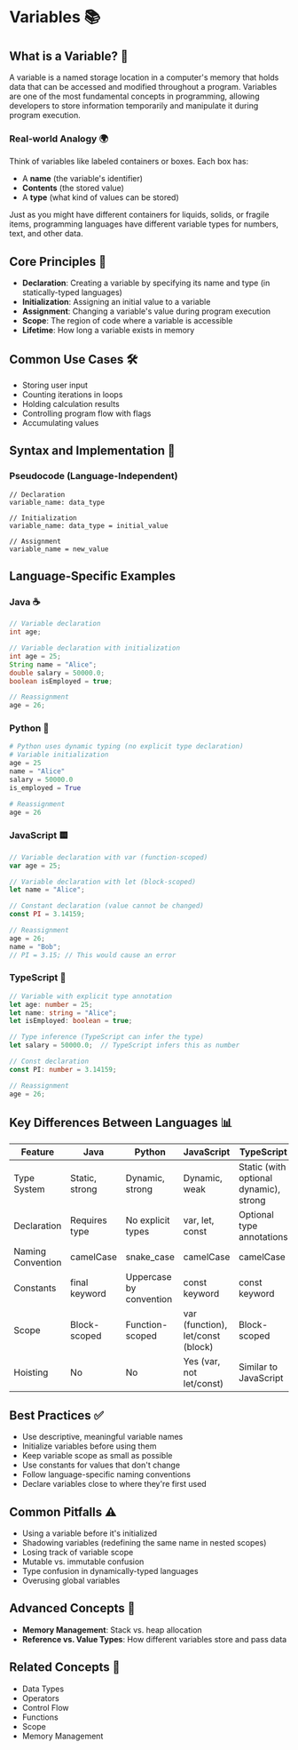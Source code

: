 # Variables 📚

## What is a Variable? 🤔

A variable is a named storage location in a computer's memory that holds data that can be accessed and modified throughout a program. Variables are one of the most fundamental concepts in programming, allowing developers to store information temporarily and manipulate it during program execution.

### Real-world Analogy 🌍
Think of variables like labeled containers or boxes. Each box has:
- A **name** (the variable's identifier)
- **Contents** (the stored value)
- A **type** (what kind of values can be stored)

Just as you might have different containers for liquids, solids, or fragile items, programming languages have different variable types for numbers, text, and other data.

## Core Principles 🧠
- **Declaration**: Creating a variable by specifying its name and type (in statically-typed languages)
- **Initialization**: Assigning an initial value to a variable
- **Assignment**: Changing a variable's value during program execution
- **Scope**: The region of code where a variable is accessible
- **Lifetime**: How long a variable exists in memory

## Common Use Cases 🛠️
- Storing user input
- Counting iterations in loops
- Holding calculation results
- Controlling program flow with flags
- Accumulating values

## Syntax and Implementation 📝

### Pseudocode (Language-Independent)
```pseudocode
// Declaration
variable_name: data_type

// Initialization
variable_name: data_type = initial_value

// Assignment
variable_name = new_value
```

## Language-Specific Examples

### Java ☕
```java
// Variable declaration
int age;

// Variable declaration with initialization
int age = 25;
String name = "Alice";
double salary = 50000.0;
boolean isEmployed = true;

// Reassignment
age = 26;
```

### Python 🐍
```python
# Python uses dynamic typing (no explicit type declaration)
# Variable initialization
age = 25
name = "Alice"
salary = 50000.0
is_employed = True

# Reassignment
age = 26
```

### JavaScript 🟨
```javascript
// Variable declaration with var (function-scoped)
var age = 25;

// Variable declaration with let (block-scoped)
let name = "Alice";

// Constant declaration (value cannot be changed)
const PI = 3.14159;

// Reassignment
age = 26;
name = "Bob";
// PI = 3.15; // This would cause an error
```

### TypeScript 🔷
```typescript
// Variable with explicit type annotation
let age: number = 25;
let name: string = "Alice";
let isEmployed: boolean = true;

// Type inference (TypeScript can infer the type)
let salary = 50000.0;  // TypeScript infers this as number

// Const declaration
const PI: number = 3.14159;

// Reassignment
age = 26;
```

## Key Differences Between Languages 📊

| Feature | Java | Python | JavaScript | TypeScript |
|---------|------|--------|------------|------------|
| Type System | Static, strong | Dynamic, strong | Dynamic, weak | Static (with optional dynamic), strong |
| Declaration | Requires type | No explicit types | var, let, const | Optional type annotations |
| Naming Convention | camelCase | snake_case | camelCase | camelCase |
| Constants | final keyword | Uppercase by convention | const keyword | const keyword |
| Scope | Block-scoped | Function-scoped | var (function), let/const (block) | Block-scoped |
| Hoisting | No | No | Yes (var, not let/const) | Similar to JavaScript |

## Best Practices ✅
- Use descriptive, meaningful variable names
- Initialize variables before using them
- Keep variable scope as small as possible
- Use constants for values that don't change
- Follow language-specific naming conventions
- Declare variables close to where they're first used

## Common Pitfalls ⚠️
- Using a variable before it's initialized
- Shadowing variables (redefining the same name in nested scopes)
- Losing track of variable scope
- Mutable vs. immutable confusion
- Type confusion in dynamically-typed languages
- Overusing global variables

## Advanced Concepts 🚀
- **Memory Management**: Stack vs. heap allocation
- **Reference vs. Value Types**: How different variables store and pass data

## Related Concepts 🔄
- Data Types
- Operators
- Control Flow
- Functions
- Scope
- Memory Management 
